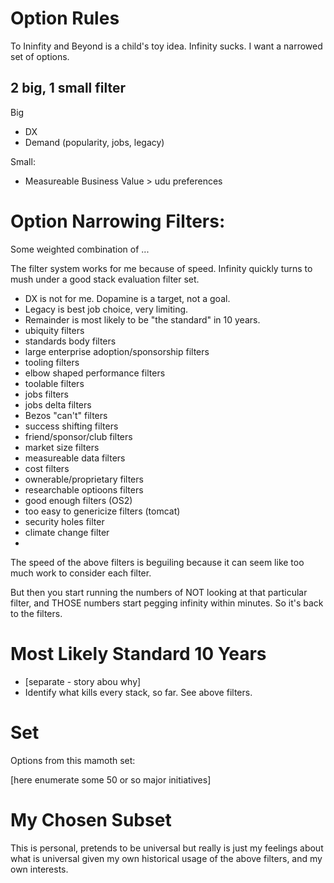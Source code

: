 # Option Rules

To Ininfity and Beyond is a child's toy idea. Infinity sucks. I want a narrowed set of options.

## 2 big, 1 small filter

Big
- DX
- Demand (popularity, jobs, legacy)

Small:
- Measureable Business Value > udu preferences

# Option Narrowing Filters:

Some weighted combination of ...

The filter system works for me because of speed. Infinity quickly turns to mush under a good stack evaluation filter set.

- DX is not for me. Dopamine is a target, not a goal.
- Legacy is best job choice, very limiting.
- Remainder is most likely to be "the standard" in 10 years.
- ubiquity filters
- standards body filters
- large enterprise adoption/sponsorship filters
- tooling filters
- elbow shaped performance filters
- toolable filters
- jobs filters
- jobs delta filters
- Bezos "can't" filters
- success shifting filters
- friend/sponsor/club filters
- market size filters
- measureable data filters
- cost filters
- ownerable/proprietary filters
- researchable optioons filters
- good enough filters (OS2)
- too easy to genericize filters (tomcat)
- security holes filter
- climate change filter
- 

The speed of the above filters is beguiling because it can seem like too much work to consider each filter. 

But then you start running the numbers of NOT looking at that particular filter, and THOSE numbers start pegging infinity within minutes. So it's back to the filters.

# Most Likely Standard 10 Years

- [separate - story abou why]
- Identify what kills every stack, so far. See above filters.

# Set

Options from this mamoth set:

[here enumerate some 50 or so major initiatives]

# My Chosen Subset

This is personal, pretends to be universal but really is just my feelings about what is universal given my own historical usage of the above filters, and my own interests.



